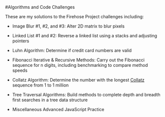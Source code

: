 #Algorithms and Code Challenges

These are my solutions to the Firehose Project challenges including:

- Image Blur #1, #2, and #3: Alter 2D matrix to blur pixels

- Linked List #1 and #2: Reverse a linked list using a stacks and adjusting pointers

- Luhn Algorithm: Determine if credit card numbers are valid

- Fibonacci Iterative & Recursive Methods: Carry out the Fibonacci sequence for n digits, including benchmarking to compare method speeds

- Collatz Algorithm: Determine the number with the longest [Collatz](https://en.wikipedia.org/wiki/Collatz_conjecture) sequence from 1 to 1 million

- Tree Traversal Algorithms: Build methods to complete depth and breadth first searches in a tree data structure

- Miscellaneous Advanced JavaScript Practice